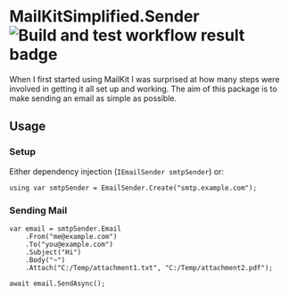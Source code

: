 # MailKitSimplified.Sender ![Build and test workflow result badge](https://github.com/danzuep/MailKitSimplified.Sender/workflows/Pipeline/badge.svg)

When I first started using MailKit I was surprised at how many steps were involved in getting it all set up and working. The aim of this package is to make sending an email as simple as possible.

## Usage

### Setup

Either dependency injection (`IEmailSender smtpSender`) or:
```
using var smtpSender = EmailSender.Create("smtp.example.com");
```

### Sending Mail

```
var email = smtpSender.Email
    .From("me@example.com")
    .To("you@example.com")
    .Subject("Hi")
    .Body("~")
    .Attach("C:/Temp/attachment1.txt", "C:/Temp/attachment2.pdf");

await email.SendAsync();
```
